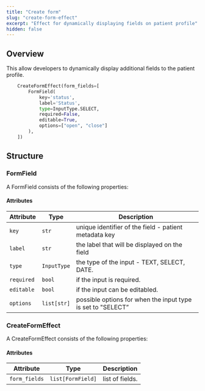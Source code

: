 ```yaml
---
title: "Create form"
slug: "create-form-effect"
excerpt: "Effect for dynamically displaying fields on patient profile"
hidden: false
---
```


## Overview

This allow developers to dynamically display additional fields to the patient profile.

```python
    CreateFormEffect(form_fields=[
        FormField(
            key='status',
            label='Status',
            type=InputType.SELECT,
            required=False,
            editable=True,
            options=["open", "close"]
        ),
    ])
```

## Structure

### **FormField**

A FormField consists of the following properties:

#### Attributes

| Attribute          | Type   | Description                                                  |
|--------------------|--------|--------------------------------------------------------------|
| `key`              | `str`  | unique identifier of the field - patient metadata key        |
| `label`            | `str`  | the label that will be displayed on the field                |
| `type`             | `InputType`         | the type of the input - TEXT, SELECT, DATE.     |
| `required`         | `bool` | if the input is required. |
| `editable`         | `bool` | if the input can be editabled. |
| `options`          | `list[str]` | possible options for when the input type is set to "SELECT”  |


### **CreateFormEffect**

A CreateFormEffect consists of the following properties:

#### Attributes

| Attribute          | Type   | Description                                                  |
|--------------------|--------|--------------------------------------------------------------|
| `form_fields`      | `list[FormField]`                                                   | list of fields. |

